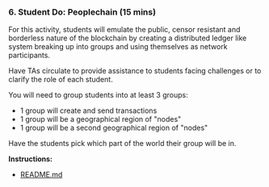 ### 6. Student Do: Peoplechain (15 mins)

For this activity, students will emulate the public, censor resistant and borderless nature of the blockchain by creating
a distributed ledger like system breaking up into groups and using themselves as network participants.

Have TAs circulate to provide assistance to students facing challenges or to clarify the role of each student.

You will need to group students into at least 3 groups:

- 1 group will create and send transactions
- 1 group will be a geographical region of "nodes"
- 1 group will be a second geographical region of "nodes"

Have the students pick which part of the world their group will be in.

**Instructions:**

* [README.md](Activities/06-Stu_Peoplechain/README.md)
